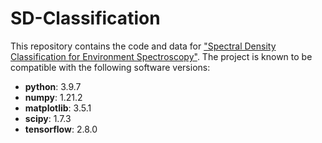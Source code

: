 # SD-Classification

This repository contains the code and data for ["Spectral Density Classification for Environment Spectroscopy"](https://arxiv.org/abs/2308.00831#:~:text=Spectral%20densities%20encode%20the%20relevant,to%20determining%20the%20system%27s%20dynamics.). The project is known to be compatible with the following software versions:

- **python**: 3.9.7
- **numpy**: 1.21.2
- **matplotlib**: 3.5.1
- **scipy**: 1.7.3
- **tensorflow**: 2.8.0
